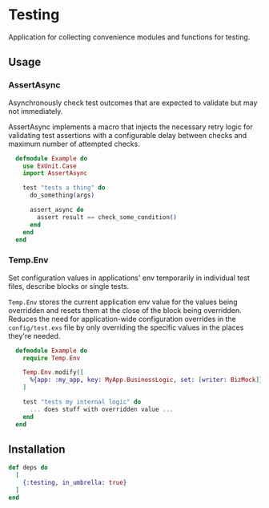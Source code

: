 # Testing

Application for collecting convenience modules and
functions for testing.

## Usage

### AssertAsync
Asynchronously check test outcomes that are expected to
validate but may not immediately.

AssertAsync implements a macro that injects the necessary
retry logic for validating test assertions with a configurable
delay between checks and maximum number of attempted checks.

```elixir
  defmodule Example do
    use ExUnit.Case
    import AssertAsync

    test "tests a thing" do
      do_something(args)

      assert_async do
        assert result == check_some_condition()
      end
    end
  end
```

### Temp.Env
Set configuration values in applications' env temporarily
in individual test files, describe blocks or single tests.

`Temp.Env` stores the current application env value for the
values being overridden and resets them at the close of the
block being overridden. Reduces the need for application-wide
configuration overrides in the `config/test.exs` file by only
overriding the specific values in the places they're needed.

```elixir
  defmodule Example do
    require Temp.Env

    Temp.Env.modify([
      %{app: :my_app, key: MyApp.BusinessLogic, set: [writer: BizMock]}
    ]

    test "tests my internal logic" do
      ... does stuff with overridden value ...
    end
  end
```

## Installation

```elixir
def deps do
  [
    {:testing, in_umbrella: true}
  ]
end
```

